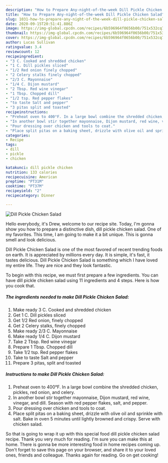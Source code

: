 ```yaml
---
description: "How to Prepare Any-night-of-the-week Dill Pickle Chicken Salad"
title: "How to Prepare Any-night-of-the-week Dill Pickle Chicken Salad"
slug: 1031-how-to-prepare-any-night-of-the-week-dill-pickle-chicken-salad
date: 2020-09-15T20:51:41.886Z
image: https://img-global.cpcdn.com/recipes/6b596964f0656b00/751x532cq70/dill-pickle-chicken-salad-recipe-main-photo.jpg
thumbnail: https://img-global.cpcdn.com/recipes/6b596964f0656b00/751x532cq70/dill-pickle-chicken-salad-recipe-main-photo.jpg
cover: https://img-global.cpcdn.com/recipes/6b596964f0656b00/751x532cq70/dill-pickle-chicken-salad-recipe-main-photo.jpg
author: Lucas Sullivan
ratingvalue: 3.4
reviewcount: 12
recipeingredient:
- "3 C. Cooked and shredded chicken"
- "1 C. Dill pickles sliced"
- "1/2 Red onion finely chopped"
- "2 Celery stalks finely chopped"
- "2/3 C. Mayonnaise"
- "1/4 C. Dijon mustard"
- "2 Tbsp. Red wine vinegar"
- "1 Tbsp. Chopped dill"
- "1/2 tsp. Red pepper flakes"
- "to taste Salt and pepper"
- "3 pitas split and toasted"
recipeinstructions:
- "Preheat oven to 400°F. In a large bowl combine the shredded chicken, pickles, red onion, and celery."
- "In another bowl stir together mayonnaise, Dijon mustard, red wine, vinegar, and dill. Season with red pepper flakes, salt, and pepper."
- "Pour dressing over chicken and tools to coat."
- "Place split pitas on a baking sheet, drizzle with olive oil and sprinkle with salt. Bake in oven 5 minutes until lightly browned and crispy. Serve with chicken salad."
categories:
- Recipe
tags:
- dill
- pickle
- chicken

katakunci: dill pickle chicken 
nutrition: 133 calories
recipecuisine: American
preptime: "PT31M"
cooktime: "PT37M"
recipeyield: "2"
recipecategory: Dinner

---
```



![Dill Pickle Chicken Salad](https://img-global.cpcdn.com/recipes/6b596964f0656b00/751x532cq70/dill-pickle-chicken-salad-recipe-main-photo.jpg)

Hello everybody, it's Drew, welcome to our recipe site. Today, I'm gonna show you how to prepare a distinctive dish, dill pickle chicken salad. One of my favorites. This time, I am going to make it a bit unique. This is gonna smell and look delicious.

Dill Pickle Chicken Salad is one of the most favored of recent trending foods on earth. It is appreciated by millions every day. It is simple, it's fast, it tastes delicious. Dill Pickle Chicken Salad is something which I have loved my entire life. They are nice and they look fantastic.




To begin with this recipe, we must first prepare a few ingredients. You can have dill pickle chicken salad using 11 ingredients and 4 steps. Here is how you cook that.

<!--inarticleads1-->

##### The ingredients needed to make Dill Pickle Chicken Salad:

1. Make ready 3 C. Cooked and shredded chicken
1. Get 1 C. Dill pickles sliced
1. Get 1/2 Red onion, finely chopped
1. Get 2 Celery stalks, finely chopped
1. Make ready 2/3 C. Mayonnaise
1. Make ready 1/4 C. Dijon mustard
1. Take 2 Tbsp. Red wine vinegar
1. Prepare 1 Tbsp. Chopped dill
1. Take 1/2 tsp. Red pepper flakes
1. Take to taste Salt and pepper
1. Prepare 3 pitas, split and toasted




<!--inarticleads2-->

##### Instructions to make Dill Pickle Chicken Salad:

1. Preheat oven to 400°F. In a large bowl combine the shredded chicken, pickles, red onion, and celery.
1. In another bowl stir together mayonnaise, Dijon mustard, red wine, vinegar, and dill. Season with red pepper flakes, salt, and pepper.
1. Pour dressing over chicken and tools to coat.
1. Place split pitas on a baking sheet, drizzle with olive oil and sprinkle with salt. Bake in oven 5 minutes until lightly browned and crispy. Serve with chicken salad.




So that is going to wrap it up with this special food dill pickle chicken salad recipe. Thank you very much for reading. I'm sure you can make this at home. There is gonna be more interesting food in home recipes coming up. Don't forget to save this page on your browser, and share it to your loved ones, friends and colleague. Thanks again for reading. Go on get cooking!
